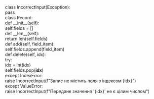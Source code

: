 class IncorrectInput(Exception):  
    pass  
class Record:  
    def \_\_init\_\_(self):  
        self.fields = []  
    def \_\_len\_\_(self):  
        return len(self.fields)  
    def add(self, field_item):  
        self.fields.append(field_item)  
    def delete(self, idx):  
        try:  
            idx = int(idx)  
            self.fields.pop(**idx**)  
        except IndexError:  
            raise IncorrectInput(f"Запис не містить поля з індексом {idx}")  
        except ValueError:  
            raise IncorrectInput(f"Передане значення '{idx}' не є цілим числом")  